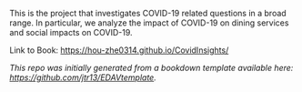 This is the project that investigates COVID-19 related questions in a broad range. In particular, we analyze the impact of COVID-19 on dining services and social impacts on COVID-19.

Link to Book: https://hou-zhe0314.github.io/CovidInsights/


*This repo was initially generated from a bookdown template available here: https://github.com/jtr13/EDAVtemplate.*	